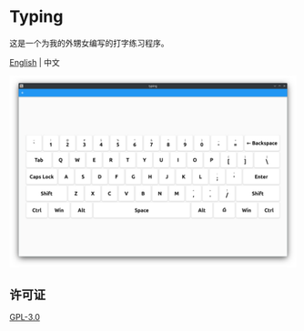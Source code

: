 # Typing

这是一个为我的外甥女编写的打字练习程序。

[English](./README.md) | 中文

![app](./app.png)

## 许可证

[GPL-3.0](LICENSE)
